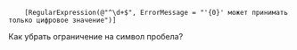 
        [RegularExpression(@"^\d+$", ErrorMessage = "'{0}' может принимать только цифровое значение")]
 Как убрать ограничение на символ пробела? 
